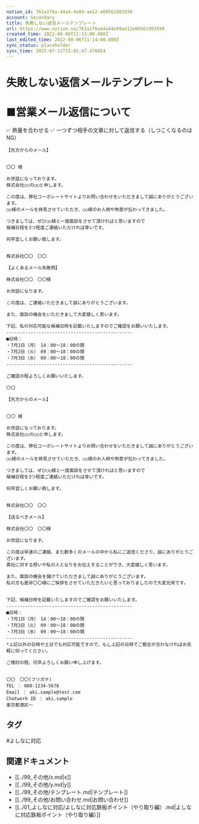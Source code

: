 ```yaml
---
notion_id: 761a1f6a-44a4-4e89-ae12-e09561983599
account: Secondary
title: 失敗しない返信メールテンプレート
url: https://www.notion.so/761a1f6a44a44e89ae12e09561983599
created_time: 2022-08-06T11:13:00.000Z
last_edited_time: 2022-08-06T11:14:00.000Z
sync_status: placeholder
sync_time: 2025-07-12T15:01:47.476854
---
```

# 失敗しない返信メールテンプレート

# ■営業メール返信について
✅ 熱量を合わせる
✅ 一つずつ相手の文章に対して返信する（しつこくなるのはNG）
```plain text
【先方からのメール】


〇〇 様

お世話になっております。
株式会社○○の◯◯と申します。

この度は、弊社コーポレートサイトよりお問い合わせをいただきまして誠にありがとうございます。
○○様のメールを拝見させていただき、○○様のお人柄や熱意が伝わってきました。

つきましては、ぜひ◯◯様と一度面談をさせて頂ければと思いますので
候補日程を3つ程度ご連絡いただければ幸いです。

何卒宜しくお願い致します。


株式会社〇〇　〇〇
```
```plain text
【よくあるメール失敗例】

株式会社〇〇　〇〇様

お世話になります。

この度は、ご連絡いただきまして誠にありがとうございます。

また、面談の機会をいただきまして大変嬉しく思います。

下記、私の対応可能な候補日時を記載いたしますのでご確認をお願いいたします。
-----------------------------------------------　
■日時：
・7月1日（月）　14：00～18：00の間
・7月2日（火）　09：00～18：00の間
・7月3日（水）　09：00～18：00の間
-----------------------------------------------　

ご確認の程よろしくお願いいたします。

〇〇

```
```plain text
【先方からのメール】


〇〇 様

お世話になっております。
株式会社○○の◯◯と申します。

この度は、弊社コーポレートサイトよりお問い合わせをいただきまして誠にありがとうございます。
○○様のメールを拝見させていただき、○○様のお人柄や熱意が伝わってきました。

つきましては、ぜひ◯◯様と一度面談をさせて頂ければと思いますので
候補日程を3つ程度ご連絡いただければ幸いです。

何卒宜しくお願い致します。


株式会社〇〇　〇〇
```
```plain text
【送るべきメール】

株式会社〇〇　〇〇様

お世話になります。

この度は早速のご連絡、また数多くのメールの中から私にご返信くださり、誠にありがとうございます。
貴社に対する想いや私の人となりをお伝えすることができ、大変嬉しく思います。

また、面談の機会を儲けていただきまして誠にありがとうございます。
私の方も是非〇〇様にご挨拶をさせていただきたいと思っておりましたので大変光栄です。


下記、候補日時を記載いたしますのでご確認をお願いいたします。
-----------------------------------------------　
■日時：
・7月1日（月）　14：00～18：00の間
・7月2日（火）　09：00～18：00の間
・7月3日（水）　09：00～18：00の間
-----------------------------------------------　
*上記以外の日時や土日でも対応可能ですので、もし上記の日時でご都合が合わなければお気軽に仰ってください。

ご検討の程、何卒よろしくお願い申し上げます。


〇〇　〇〇(フリガナ)
TEL ： 080-1234-5678
Email ： aki.sample@test.com
Chatwork ID ： aki.sample
東京都港区〜
```

## タグ

#よしなに対応 

## 関連ドキュメント

- [[../99_その他/x.md|x]]
- [[../99_その他/y.md|y]]
- [[../99_その他/テンプレート.md|テンプレート]]
- [[../99_その他/お問い合わせ.md|お問い合わせ]]
- [[../01_よしなに対応/よしなに対応鉄板ポイント（やり取り編）.md|よしなに対応鉄板ポイント（やり取り編）]]
